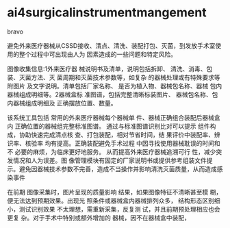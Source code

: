 # ai4surgicalinstrumentmangement
bravo



避免外来医疗器械从CSSD接收、清点、清洗、装配打包、灭菌，到发放手术室使用的整个过程中可出现由人为 因素造成的一些问题和特定风险。

图像收集信息:1外来医疗器 械说明书及清单，说明包括拆卸、 清洗、消毒、包装、灭菌方法、灭 菌周期和灭菌技术参数等，如复杂 的器械处理或有特殊要求等附图片 及文字说明。清单包括厂家名称、 是否为植入物、器械包名称、器械 包内器械组成明细等。2器械盒标 准图谱，包括完整清晰标装图片、 器械包名称、包内器械组成明细及 正确摆放位置、数量。



该系统工具包括 常用的外来医疗器械每个器械单 件、器械正确组合装配后器械盒内 正确位置的器械组完整标准图谱。 通过与标准图谱识别比对可以提示 组件构成，协助快速完成清点核 查、打包装配，相对节省时间，结 果评价中装配率、辨识率、核验率 均有提高。正确装配避免手术过程 中因寻找使用器械耽误的时间和不 必要的麻烦，为临床更好地服务。 从而提高外来医疗器械追溯可行 性，减少突发情况和人为误差。图 像管理模块有固定的厂家说明书或提供参考组装文件提示。避免因器械技术参数不完善，造成不当操作并影响清洗灭菌质量，从而造成感染事件



在前期 图像采集时，图片呈现的质量影响 结果，如果图像特征不清晰甚至模 糊，便无法达到预期效果。出现光 照条件或器械盒内器械排列众多， 结构形态区别细小，测试识别效果 不太理想，需重新采集，反复测 试，并且前期预处理相应也会更复 杂。对于手术中特别或额外增加的 器械，因不在器械盒中装配，
